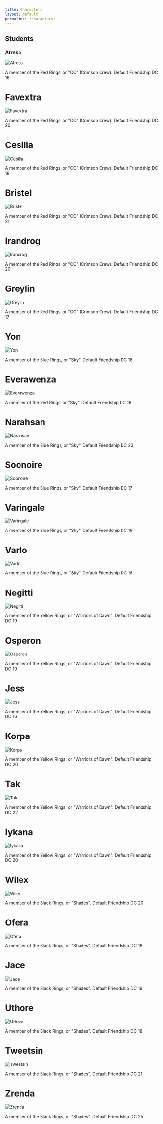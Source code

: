 ```yaml
---
title: Characters
layout: default
permalink: /characters/
---
```

## Students

### Atresa

![Atresa](/assets/Atresa.jpg)  


A member of the Red Rings, or "CC" (Crimson Crew). Default Friendship DC 16


 # Favextra

![Favextra](/assets/Favextra.jpg)


A member of the Red Rings, or "CC" (Crimson Crew). Default Friendship DC 20


# Cesilia

![Cesilia](/assets/Cesilia.jpg)


A member of the Red Rings, or "CC" (Crimson Crew). Default Friendship DC 18


# Bristel

![Bristel](/assets/Bristel.jpg)


A member of the Red Rings, or "CC" (Crimson Crew). Default Friendship DC 21


# Irandrog

![Irandrog](/assets/Irandrog.jpg)


A member of the Red Rings, or "CC" (Crimson Crew). Default Friendship DC 20

# Greylin

![Greylin](/assets/Greylin.jpg)


A member of the Red Rings, or "CC" (Crimson Crew). Default Friendship DC 17

# Yon


![Yon](/assets/Yon.jpg)


A member of the Blue Rings, or "Sky". Default Friendship DC 18


# Everawenza

![Everawenza](/assets/Everawenza.jpg)


A member of the Red Rings, or "Sky". Default Friendship DC 19


# Narahsan


![Narahsan](/assets/Narahsan.jpg)


A member of the Blue Rings, or "Sky". Default Friendship DC 23


# Soonoire


![Soonoire](/assets/Soonoire.jpg)


A member of the Blue Rings, or "Sky". Default Friendship DC 17


# Varingale


![Varingale](/assets/Varingale.jpg)


A member of the Blue Rings, or "Sky". Default Friendship DC 19


# Varlo


![Varlo](/assets/Varlo.jpg)


A member of the Blue Rings, or "Sky". Default Friendship DC 18


# Negitti


![Negitti](/assets/Negitti.jpg)


A member of the Yellow Rings, or "Warriors of Dawn". Default Friendship DC 19


# Osperon


![Osperon](/assets/Osperon.jpg)


A member of the Yellow Rings, or "Warriors of Dawn". Default Friendship DC 19


# Jess


![Jess](/assets/Jess.jpg)


A member of the Yellow Rings, or "Warriors of Dawn". Default Friendship DC 16


# Korpa


![Korpa](/assets/Korpa.jpg)


A member of the Yellow Rings, or "Warriors of Dawn". Default Friendship DC 20


# Tak


![Tak](/assets/Tak.jpg)


A member of the Yellow Rings, or "Warriors of Dawn". Default Friendship DC 22


# Iykana


![Iykana](/assets/Iykana.jpg)


A member of the Yellow Rings, or "Warriors of Dawn". Default Friendship DC 20


# Wilex


![Wilex](/assets/Wilex.jpg)


A member of the Black Rings, or "Shades". Default Friendship DC 20


# Ofera


![Ofera](/assets/Ofera.jpg)


A member of the Black Rings, or "Shades". Default Friendship DC 18


# Jace


![Jace](/assets/Jace.jpg)


A member of the Black Rings, or "Shades". Default Friendship DC 19


# Uthore


![Uthore](/assets/Uthore.jpg)


A member of the Black Rings, or "Shades". Default Friendship DC 18


# Tweetsin


![Tweetsin](/assets/Tweetsin.jpg)


A member of the Black Rings, or "Shades". Default Friendship DC 21


# Zrenda


![Zrenda](/assets/Zrenda.jpg)


A member of the Black Rings, or "Shades". Default Friendship DC 25
